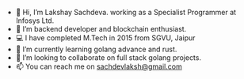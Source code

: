 - 👋 Hi, I’m Lakshay Sachdeva. working as a Specialist Programmer at Infosys Ltd.
- 👀 I’m backend developer and blockchain enthusiast.
- 💻 I have completed M.Tech in 2015 from SGVU, Jaipur
- 🌱 I’m currently learning golang advance and rust.
- 💞️ I’m looking to collaborate on full stack golang projects.
- 📫 You can reach me on sachdevlaksh@gmail.com


